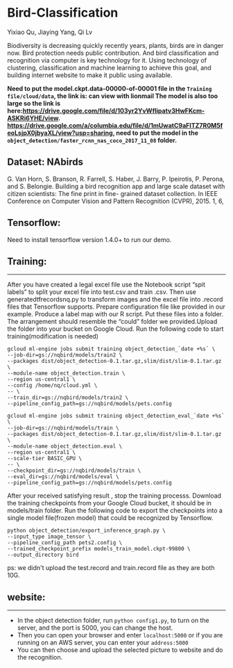 # Bird-Classification
Yixiao Qu, Jiaying Yang, Qi Lv

Biodiversity is decreasing quickly recently years, plants, birds are in danger now. Bird protection needs public contribution. And bird classification and recognition via computer is key technology for it. Using technology of clustering, classification and machine learning to achieve this goal, and building internet website to make it public using available.

**Need to put the model.ckpt.data-00000-of-00001 file in the `Training file/cloud/data`, the link is: can view with lionmail
The model is also too large so the link is here:https://drive.google.com/file/d/103yr2YvWflipatv3HwFKcm-ASKRi6YHE/view. https://drive.google.com/a/columbia.edu/file/d/1mUwatC9aFITZ7R0M5feoLsjpX0jbyaXL/view?usp=sharing, need to put the model in the `object_detection/faster_rcnn_nas_coco_2017_11_08` folder.**

## Dataset: NAbirds
G. Van Horn, S. Branson, R. Farrell, S. Haber, J. Barry, P. Ipeirotis, P. Perona, and S. Belongie. Building a bird recognition app and large scale dataset with citizen scientists: The fine print in fine- grained dataset collection. In IEEE Conference on Computer Vision and Pattern Recognition (CVPR), 2015. 1, 6,


## Tensorflow:

Need to install tensorflow version 1.4.0+ to run our demo.

## Training:
------------------------
After you have created a legal excel file use the Notebook script “spit labels” to split your excel file into test.csv and train .csv. Then use generatedtfrecordsnq.py to transform images and the excel file into .record files that Tensorflow supports. Prepare configuration file like provided in our example. Produce a label map with our R script. Put these files into a folder. The arrangement should resemble the “could” folder we provided.Upload the folder into your bucket on Google Cloud. Run the following code to start training(modification is needed)
```
gcloud ml-engine jobs submit training object_detection_`date +%s` \
--job-dir=gs://nqbird/models/train2 \
--packages dist/object_detection-0.1.tar.gz,slim/dist/slim-0.1.tar.gz \
--module-name object_detection.train \
--region us-central1 \
--config /home/nq/cloud.yml \
-- \
--train_dir=gs://nqbird/models/train2 \
--pipeline_config_path=gs://nqbird/models/pets.config
```

```
gcloud ml-engine jobs submit training object_detection_eval_`date +%s` \
--job-dir=gs://nqbird/models/train \
--packages dist/object_detection-0.1.tar.gz,slim/dist/slim-0.1.tar.gz \
--module-name object_detection.eval \
--region us-central1 \
--scale-tier BASIC_GPU \
-- \
--checkpoint_dir=gs://nqbird/models/train \
--eval_dir=gs://nqbird/models/eval \
--pipeline_config_path=gs://nqbird/models/pets.config
```

After your received satisfying result , stop the training processs. Download the training checkpoints from  your Google Cloud bucket, it should be in models/train folder. Run the following code to export the checkpoints into a single model file(frozen model) that could be recognized by Tensorflow.
```
python object_detection/export_inference_graph.py \
--input_type image_tensor \
--pipeline_config_path pets2.config \
--trained_checkpoint_prefix models_train_model.ckpt-99800 \
--output_directory bird
```

ps: we didn't upload the test.record and train.record file as they are both 10G.



## website:
------------------------
- In the object detection folder, run `python config1.py`, to turn on the server, and the port is 5000, you can change the host.
- Then you can open your browser and enter `localhost:5000` or if you are running on an AWS server, you can enter your `address:5000`
- You can then choose and upload the selected picture to website and do the recognition.


